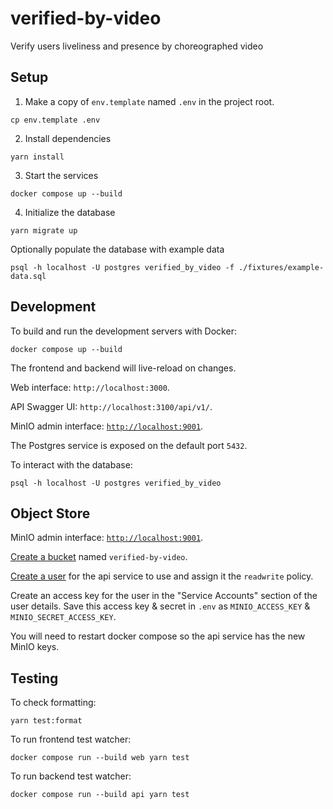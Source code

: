 # verified-by-video

Verify users liveliness and presence by choreographed video

## Setup

1. Make a copy of `env.template` named `.env` in the project root.

```
cp env.template .env
```

2. Install dependencies

```
yarn install
```

3. Start the services

```
docker compose up --build
```

4. Initialize the database

```
yarn migrate up
```

Optionally populate the database with example data

```
psql -h localhost -U postgres verified_by_video -f ./fixtures/example-data.sql
```

## Development

To build and run the development servers with Docker:

```
docker compose up --build
```

The frontend and backend will live-reload on changes.

Web interface: `http://localhost:3000`.

API Swagger UI: `http://localhost:3100/api/v1/`.

MinIO admin interface: [`http://localhost:9001`](http://localhost:9001).

The Postgres service is exposed on the default port `5432`.

To interact with the database:

```
psql -h localhost -U postgres verified_by_video
```

## Object Store

MinIO admin interface: [`http://localhost:9001`](http://localhost:9001).

[Create a bucket](http://localhost:9001/buckets/add-bucket) named `verified-by-video`.

[Create a user](http://localhost:9001/identity/users/add-user) for the api service to use and assign it the `readwrite` policy.

Create an access key for the user in the "Service Accounts" section of the user details. Save this access key & secret in `.env` as `MINIO_ACCESS_KEY` & `MINIO_SECRET_ACCESS_KEY`.

You will need to restart docker compose so the api service has the new MinIO keys.

## Testing

To check formatting:

```
yarn test:format
```

To run frontend test watcher:

```
docker compose run --build web yarn test
```

To run backend test watcher:

```
docker compose run --build api yarn test
```
